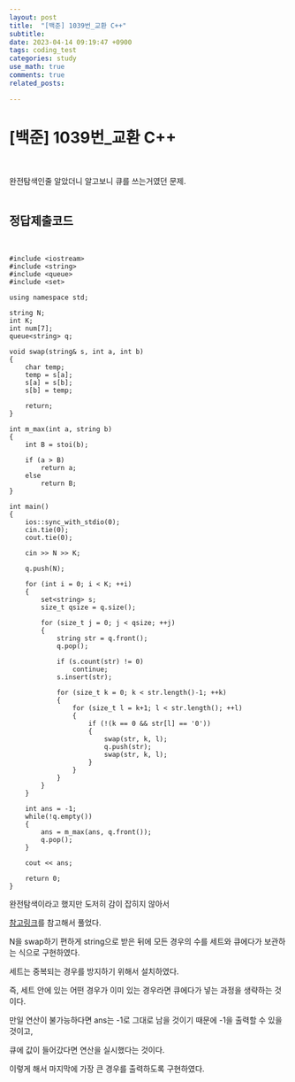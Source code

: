 ```yaml
---
layout: post
title:  "[백준] 1039번_교환 C++"
subtitle:   
date: 2023-04-14 09:19:47 +0900
tags: coding_test
categories: study
use_math: true
comments: true
related_posts:

---
```


# [백준] 1039번_교환 C++<br/>
<br/>

완전탐색인줄 알았더니 알고보니 큐를 쓰는거였던 문제.<br/>
<br/>

## 정답제출코드<br>
<br/>

```
#include <iostream>
#include <string>
#include <queue>
#include <set>

using namespace std;

string N;
int K;
int num[7];
queue<string> q;

void swap(string& s, int a, int b)
{
    char temp;
    temp = s[a];
    s[a] = s[b];
    s[b] = temp;

    return;
}

int m_max(int a, string b)
{
    int B = stoi(b);

    if (a > B)
        return a;
    else
        return B;
}

int main()
{
    ios::sync_with_stdio(0);
    cin.tie(0);
    cout.tie(0);

    cin >> N >> K;

    q.push(N);

    for (int i = 0; i < K; ++i)
    {
        set<string> s;
        size_t qsize = q.size();

        for (size_t j = 0; j < qsize; ++j)
        {
            string str = q.front();
            q.pop();

            if (s.count(str) != 0)
                continue;
            s.insert(str);

            for (size_t k = 0; k < str.length()-1; ++k)
            {
                for (size_t l = k+1; l < str.length(); ++l)
                {
                    if (!(k == 0 && str[l] == '0'))
                    {
                        swap(str, k, l);
                        q.push(str);
                        swap(str, k, l);
                    }
                }
            }
        }
    }

    int ans = -1;
    while(!q.empty())
    {
        ans = m_max(ans, q.front());
        q.pop();
    }

    cout << ans;

    return 0;
}
```

완전탐색이라고 했지만 도저히 감이 잡히지 않아서<br/>

[참고링크](https://kibbomi.tistory.com/176)를 참고해서 풀었다.<br/>

N을 swap하기 편하게 string으로 받은 뒤에 모든 경우의 수를 세트와 큐에다가 보관하는 식으로 구현하였다.<br/>

세트는 중복되는 경우를 방지하기 위해서 설치하였다.<br/>

즉, 세트 안에 있는 어떤 경우가 이미 있는 경우라면 큐에다가 넣는 과정을 생략하는 것이다.<br/>

만일 연산이 불가능하다면 ans는 -1로 그대로 남을 것이기 때문에 -1을 출력할 수 있을 것이고,<br/>

큐에 값이 들어갔다면 연산을 실시했다는 것이다.<br/>

이렇게 해서 마지막에 가장 큰 경우를 출력하도록 구현하였다.<br/>